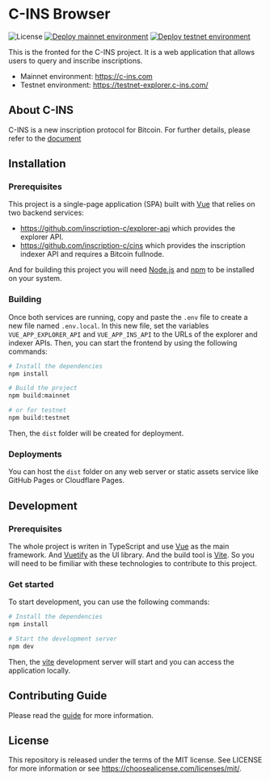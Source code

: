 # C-INS Browser

![License](https://img.shields.io/github/license/inscription-c/explorer.svg)
[![Deploy mainnet environment](https://github.com/inscription-c/explorer/actions/workflows/mainnet.yml/badge.svg?branch=main)](https://github.com/inscription-c/explorer/actions/workflows/mainnet.yml)
[![Deploy testnet environment](https://github.com/inscription-c/explorer/actions/workflows/testnet.yml/badge.svg)](https://github.com/inscription-c/explorer/actions/workflows/testnet.yml)


This is the fronted for the C-INS project. It is a web application that allows users to query and inscribe inscriptions.

- Mainnet environment: https://c-ins.com
- Testnet environment: https://testnet-explorer.c-ins.com/


## About C-INS

C-INS is a new inscription protocol for Bitcoin. For further details, please refer to the [document](https://docs.c-ins.com/)


## Installation

### Prerequisites

This project is a single-page application (SPA) built with [Vue](https://vuejs.org/) that relies on two backend services:

- https://github.com/inscription-c/explorer-api which provides the explorer API.
- https://github.com/inscription-c/cins which provides the inscription indexer API and requires a Bitcoin fullnode.

And for building this project you will need [Node.js](https://nodejs.org/) and [npm](https://www.npmjs.com/) to be installed on your system.

### Building

Once both services are running, copy and paste the `.env` file to create a new file named `.env.local`. In this new file, set the variables `VUE_APP_EXPLORER_API` and `VUE_APP_INS_API` to the URLs of the explorer and indexer APIs. Then, you can start the frontend by using the following commands:

```bash
# Install the dependencies
npm install

# Build the project
npm build:mainnet

# or for testnet
npm build:testnet
```

Then, the `dist` folder will be created for deployment.

### Deployments

You can host the `dist` folder on any web server or static assets service like GitHub Pages or Cloudflare Pages.


## Development

### Prerequisites

The whole project is writen in TypeScript and use [Vue](https://vuejs.org/) as the main framework. And [Vuetify](https://vuetifyjs.com/) as the UI library. And the build tool is [Vite](https://vitejs.dev/). So you will need to be fimiliar with these technologies to contribute to this project.

### Get started

To start development, you can use the following commands:

```bash
# Install the dependencies
npm install

# Start the development server
npm dev
```

Then, the [vite](https://vitejs.dev/) development server will start and you can access the application locally.


## Contributing Guide

Please read the [guide](https://docs.c-ins.com/contributing.html) for more information.


## License

This repository is released under the terms of the MIT license. See LICENSE for more information or see https://choosealicense.com/licenses/mit/.
